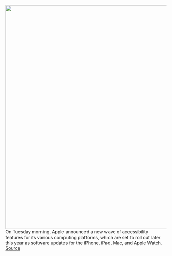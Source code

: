 <img src='https://cdn.vox-cdn.com/thumbor/xGn8oc5YcmiRXRLnRQkf7g4G6xI=/0x0:6181x4955/1200x800/filters:focal(2428x2039:3416x3027)/cdn.vox-cdn.com/uploads/chorus_image/image/70878542/apple_accessibileduo.0.jpg' width='700px' /><br/>
On Tuesday morning, Apple announced a new wave of accessibility features for its various computing platforms, which are set to roll out later this year as software updates for the iPhone, iPad, Mac, and Apple Watch.
<a href='https://www.theverge.com/2022/5/17/23077908/apple-live-captions-door-detection-gesture-ios-macos-watchos-accessibility-day'> Source <a/>